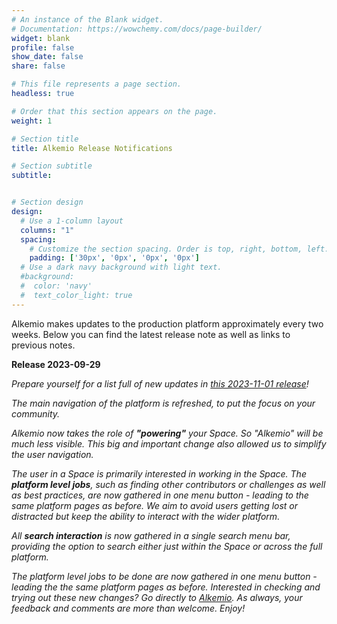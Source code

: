 ```yaml
---
# An instance of the Blank widget.
# Documentation: https://wowchemy.com/docs/page-builder/
widget: blank
profile: false
show_date: false
share: false

# This file represents a page section.
headless: true

# Order that this section appears on the page.
weight: 1

# Section title
title: Alkemio Release Notifications

# Section subtitle
subtitle: 


# Section design
design:
  # Use a 1-column layout
  columns: "1"
  spacing:
    # Customize the section spacing. Order is top, right, bottom, left.
    padding: ['30px', '0px', '0px', '0px']
  # Use a dark navy background with light text.
  #background:
  #  color: 'navy'
  #  text_color_light: true
---
```

Alkemio makes updates to the production platform approximately every two weeks. Below you can find the latest release note as well as links to previous notes.
<p></p>
<b>Release 2023-09-29</b>
<p></p>

<i>Prepare yourself for a list full of new updates in [this 2023-11-01 release](http://alkem-25488729.hs-sites-eu1.com/alkemio-release-2023-11-01)!

The main navigation of the platform is refreshed, to put the focus on your community.

Alkemio now takes the role of <b>"powering"</b> your Space. So "Alkemio" will be much less visible. This big and important change also allowed us to simplify the user navigation.

The user in a Space is primarily interested in working in the Space. The <b>platform level jobs</b>, such as finding other contributors or challenges as well as best practices, are now gathered in one menu button - leading to the same platform pages as before. We aim to avoid users getting lost or distracted but keep the ability to interact with the wider platform.

All <b>search interaction</b> is now gathered in a single search menu bar, providing the option to search either just within the Space or across the full platform. 

The platform level jobs to be done are now gathered in one menu button - leading the the same platform pages as before. 
<i>Interested in checking and trying out these new changes? Go directly to [Alkemio](https://alkem.io/?utm_source=hs_email&utm_medium=email&utm_content=64703278&_hsenc=p2ANqtz-9Giqo8QcZnf1CWdBLUSBKzmp4iMt-wvwbXM0qYcnNA30kdtBPsKqaaj3shSIvFGGfK-BM2cl2xAbSLj-JRK7VDK9TgcQ). As always, your feedback and comments are more than welcome. Enjoy!</i>
<p></p>
